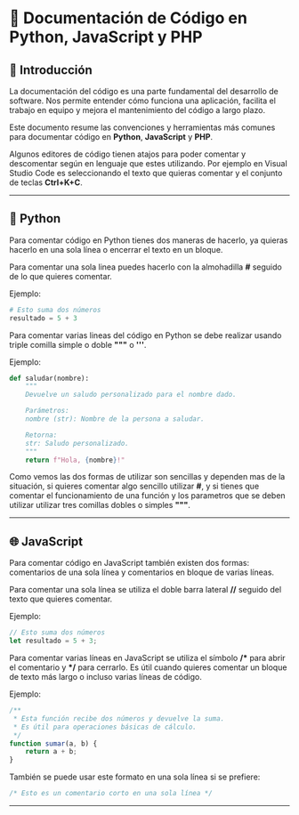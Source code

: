 # 📄 Documentación de Código en Python, JavaScript y PHP

## 🧠 Introducción

La documentación del código es una parte fundamental del desarrollo de software. Nos permite entender cómo funciona una aplicación, facilita el trabajo en equipo y mejora el mantenimiento del código a largo plazo. 

Este documento resume las convenciones y herramientas más comunes para documentar código en **Python**, **JavaScript** y **PHP**.

Algunos editores de código tienen atajos para poder comentar y descomentar según en lenguaje que estes utilizando. Por ejemplo en Visual Studio Code es seleccionando el texto que quieras comentar y el conjunto de teclas **Ctrl+K+C**.

---

## 🐍 Python

Para comentar código en Python tienes dos maneras de hacerlo, ya quieras hacerlo en una sola línea o encerrar el texto en un bloque.

Para comentar una sola linea puedes hacerlo con la almohadilla **#** seguido de lo que quieres comentar.
 
Ejemplo:
```python
# Esto suma dos números
resultado = 5 + 3
```


Para comentar varias lineas del código en Python se debe realizar usando triple comilla simple o doble **"""** o **'''**.

Ejemplo: 
```python
def saludar(nombre):
    """
    Devuelve un saludo personalizado para el nombre dado.

    Parámetros:
    nombre (str): Nombre de la persona a saludar.

    Retorna:
    str: Saludo personalizado.
    """
    return f"Hola, {nombre}!"
``` 
Como vemos las dos formas de utilizar son sencillas y dependen mas de la situación, si quieres comentar algo sencillo utilizar **#**, y si tienes que comentar el funcionamiento de una función y los parametros que se deben utilizar utilizar tres comillas dobles o simples **"""**.

--- 

## 🌐 JavaScript
Para comentar código en JavaScript también existen dos formas: comentarios de una sola línea y comentarios en bloque de varias líneas.

Para comentar una sola línea se utiliza el doble barra lateral **//** seguido del texto que quieres comentar.

Ejemplo:
```javascript
// Esto suma dos números
let resultado = 5 + 3;
```

Para comentar varias líneas en JavaScript se utiliza el símbolo **/\***
 para abrir el comentario y **\*/** para cerrarlo. Es útil cuando quieres comentar un bloque de texto más largo o incluso varias líneas de código.

Ejemplo:
```javascript
/**
 * Esta función recibe dos números y devuelve la suma.
 * Es útil para operaciones básicas de cálculo.
 */
function sumar(a, b) {
    return a + b;
}
```

También se puede usar este formato en una sola línea si se prefiere:
```javascript
/* Esto es un comentario corto en una sola línea */
```

---
